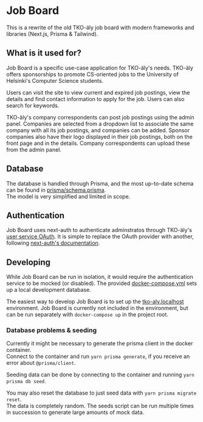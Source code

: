 # Job Board

This is a rewrite of the old TKO-äly job board with modern frameworks and libraries (Next.js, Prisma & Tailwind).

## What is it used for?

Job Board is a specific use-case application for TKO-äly's needs. TKO-äly offers sponsorships to promote CS-oriented jobs to the University of Helsinki's Computer Science students.

Users can visit the site to view current and expired job postings, view the details and find contact information to apply for the job. Users can also search for keywords.

TKO-äly's company correspondents can post job postings using the admin panel. Companies are selected from a dropdown list to associate the same company with all its job postings, and companies can be added.
Sponsor companies also have their logo displayed in their job postings, both on the front page and in the details. Company correspondents can upload these from the admin panel.

## Database

The database is handled through Prisma, and the most up-to-date schema can be found in [prisma/schema.prisma](https://github.com/TKOaly/job-board-next/blob/main/prisma/schema.prisma).  
The model is very simplified and limited in scope.

## Authentication

Job Board uses next-auth to authenticate adminstratos through TKO-äly's [user service OAuth](https://github.com/tkoaly/user-service). It is simple to replace the OAuth provider with another, following [next-auth's documentation](https://next-auth.js.org/providers/).

## Developing

While Job Board can be run in isolation, it would require the authentication service to be mocked (or disabled). The provided [docker-compose.yml](https://github.com/TKOaly/job-board-next/blob/main/docker-compose.yml) sets up a local development database.

The easiest way to develop Job Board is to set up the [tko-aly.localhost](https://github.com/tkoaly/tko-aly.localhost) environment. Job Board is currently not included in the environment, but can be run separately with `docker-compose up` in the project root.

### Database problems & seeding

Currently it might be necessary to generate the prisma client in the docker container.  
Connect to the container and run `yarn prisma generate`, if you receive an error about `@prisma/client`.

Seeding data can be done by connecting to the container and running `yarn prisma db seed`.

You may also reset the database to just seed data with `yarn prisma migrate reset`.  
The data is completely random. The seeds script can be run multiple times in succession to generate large amounts of mock data.
